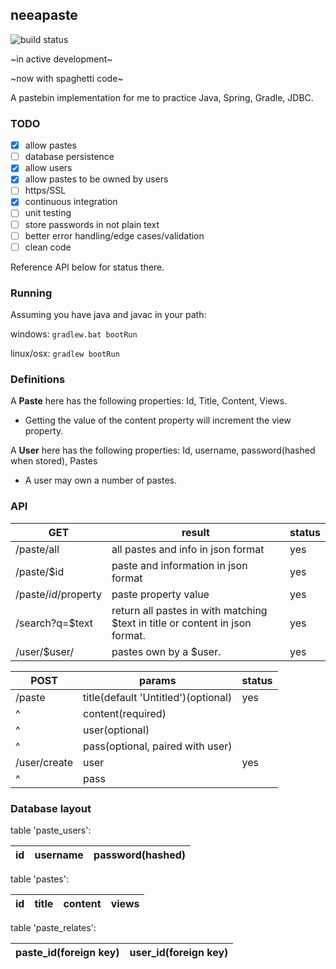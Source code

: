 ## neeapaste
![build status](https://api.travis-ci.org/neeasade/neeapaste.svg?branch=master)

~in active development~

~now with spaghetti code~

A pastebin implementation for me to practice Java, Spring, Gradle, JDBC.

### TODO
- [x] allow pastes
- [ ] database persistence
- [x] allow users
- [x] allow pastes to be owned by users
- [ ] https/SSL
- [x] continuous integration
- [ ] unit testing
- [ ] store passwords in not plain text
- [ ] better error handling/edge cases/validation
- [ ] clean code

Reference API below for status there.

### Running
Assuming you have java and javac in your path:

windows: `gradlew.bat bootRun`

linux/osx: `gradlew bootRun`

### Definitions
A **Paste** here has the following properties: Id, Title, Content, Views.
- Getting the value of the content property will increment the view property.

A **User** here has the following properties: Id, username, password(hashed when stored), Pastes
- A user may own a number of pastes.

### API
GET		| result |	status
--------|--------|---
/paste/all	| all pastes and info in json format | yes
/paste/$id	| paste and information in json format | yes
/paste/$id/$property | paste property value | yes
/search?q=$text	| return all pastes in with matching $text in title or content in json format. | yes
/user/$user/ | pastes own by a $user. | yes

POST | params | status
------------------------|----------|----
/paste | title(default 'Untitled')(optional) | yes
^      | content(required) |
^      | user(optional) |
^      | pass(optional, paired with user) |
/user/create | user | yes
^            | pass |

### Database layout
table 'paste_users':

id | username | password(hashed)
------|-----|-----

table 'pastes':

id    |title| content | views
------|-----|-----|-----


table 'paste_relates':

paste_id(foreign key) | user_id(foreign key)
------|-----

